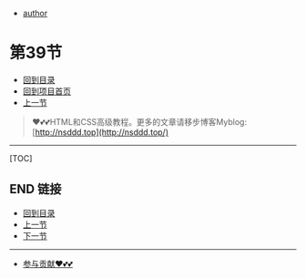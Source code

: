 + [author](https://github.com/3293172751)
# 第39节
+ [回到目录](../README.md)
+ [回到项目首页](../../README.md)
+ [上一节](38.md)
> ❤️💕💕HTML和CSS高级教程。更多的文章请移步博客Myblog:[http://nsddd.top](http://nsddd.top/)
---
[TOC]





## END 链接
+ [回到目录](../README.md)
+ [上一节](38.md)
+ [下一节](40.md)
---
+ [参与贡献❤️💕💕](https://github.com/3293172751/CS_COURSE/blob/master/Git/git-contributor.md)
